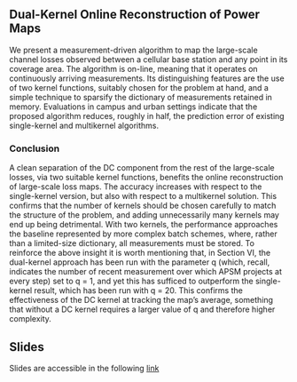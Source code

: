 ## Dual-Kernel Online Reconstruction of Power Maps
We present a measurement-driven algorithm to map
the large-scale channel losses observed between a cellular base
station and any point in its coverage area. The algorithm
is on-line, meaning that it operates on continuously arriving
measurements. Its distinguishing features are the use of two
kernel functions, suitably chosen for the problem at hand, and
a simple technique to sparsify the dictionary of measurements
retained in memory. Evaluations in campus and urban settings
indicate that the proposed algorithm reduces, roughly in half,
the prediction error of existing single-kernel and multikernel
algorithms.

### Conclusion
A clean separation of the DC component from the rest
of the large-scale losses, via two suitable kernel functions,
benefits the online reconstruction of large-scale loss maps. The
accuracy increases with respect to the single-kernel version,
but also with respect to a multikernel solution. This confirms
that the number of kernels should be chosen carefully to
match the structure of the problem, and adding unnecessarily
many kernels may end up being detrimental. With two kernels,
the performance approaches the baseline represented by more
complex batch schemes, where, rather than a limited-size
dictionary, all measurements must be stored.
To reinforce the above insight it is worth mentioning that,
in Section VI, the dual-kernel approach has been run with
the parameter q (which, recall, indicates the number of recent
measurement over which APSM projects at every step) set to
q = 1, and yet this has sufficed to outperform the single-kernel
result, which has been run with q = 20. This confirms the
effectiveness of the DC kernel at tracking the map’s average,
something that without a DC kernel requires a larger value of
q and therefore higher complexity.
## Slides
Slides are accessible in the following [link](https://github.com/RasoulNik/PowerMap/blob/master/GlobeCom18_Rasoul_v4.pdf)
